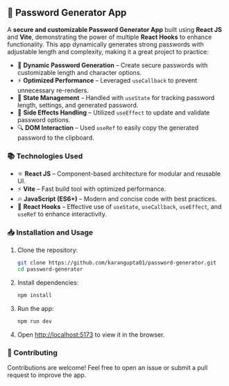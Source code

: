 ## 🔐 Password Generator App

A **secure and customizable Password Generator App** built using **React JS** and **Vite**, demonstrating the power of multiple **React Hooks** to enhance functionality. This app dynamically generates strong passwords with adjustable length and complexity, making it a great project to practice:

- 📝 **Dynamic Password Generation** – Create secure passwords with customizable length and character options.  
- ⚡️ **Optimized Performance** – Leveraged `useCallback` to prevent unnecessary re-renders.  
- 🎯 **State Management** – Handled with `useState` for tracking password length, settings, and generated password.  
- 📡 **Side Effects Handling** – Utilized `useEffect` to update and validate password options.  
- 🔍 **DOM Interaction** – Used `useRef` to easily copy the generated password to the clipboard.  

### 📚 Technologies Used
- ⚛️ **React JS** – Component-based architecture for modular and reusable UI.  
- ⚡️ **Vite** – Fast build tool with optimized performance.  
- 🔥 **JavaScript (ES6+)** – Modern and concise code with best practices.  
- 🧠 **React Hooks** – Effective use of `useState`, `useCallback`, `useEffect`, and `useRef` to enhance interactivity.  

### 📥 Installation and Usage
1. Clone the repository:
   ```bash
   git clone https://github.com/karangupta01/password-generator.git
   cd password-generator
   ```

2. Install dependencies:
   ```bash
   npm install
   ```

3. Run the app:
   ```bash
   npm run dev
   ```

4. Open [http://localhost:5173](http://localhost:5173) to view it in the browser.

### 🤝 Contributing
Contributions are welcome! Feel free to open an issue or submit a pull request to improve the app.

